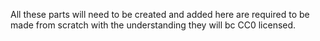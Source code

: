 All these parts will need to be created and added here are required to be made from scratch with the understanding they will bc CC0 licensed.
